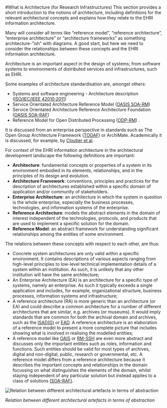 #What is Architecture (for Research Infrastructures)
This section provides a short introduction to the notions of architecture, including definitions for the relevant architectural concepts and explains how they relate to the EHRI information architecture. 

Many will consider all terms like “reference model”, “reference architecture”, “enterprise architecture” or “architecture frameworks” as something architecture-”ish” with diagrams. A good start, but here we need to consider the relationships between these concepts and the EHRI information architecture.

Architecture is an important aspect in the design of systems; from software systems to environments of distributed services and infrastructures, such as EHRI. 


Some examples of architecture standardisation are, amongst others: 

* Systems and software engineering - Architecture description ([ISO/IEC/IEEE 42010:2011](http://www.iso-architecture.org/ieee-1471/index.html "Systems and software engineering — Architecture description - home"))
* Service Orientated Architecture Reference Model ([OASIS SOA-RM](https://docs.oasis-open.org/soa-rm/v1.0/soa-rm.html "Reference Model for Service Oriented Architecture 1.0 - home"))
* Service Orientated Architecture Reference Architecture Foundation ([OASIS SOA-RAF](http://docs.oasis-open.org/soa-rm/soa-ra/v1.0/soa-ra.html "Reference Architecture Foundation for Service Oriented Architecture Version 1.0 - home"))
* Reference Model for Open Distributed Processing ([ODP-RM](https://www.iso.org/standard/55724.html "ISO/IEC 10746-3:2009
Information technology -- Open distributed processing -- Reference model: Architecture")) . 

It is discussed from an enterprise perspective in standards such as The Open Group Architecture Framework ([TOGAF](http://www.opengroup.org/public/arch/p1/oview/index.htm#4 "What is TOGAF?"))  or ArchiMate. Academically it is discussed, for example, by [Cloutier et al](EHRI-IA-Bibliography.md#b-coultier "bibliographic reference"). 

For context of the EHRI information architecture in the architectural development landscape the following definitions are important:

*	**Architecture**: fundamental concepts or properties of a system in its environment embodied in its elements, relationships, and in the principles of its design and evolution.
*	**Architecture Framework**: conventions, principles and practices for the description of architectures established within a specific domain of application and/or community of stakeholders.
*	**Enterprise Architecture**: an architecture in which the system in question is the whole enterprise, especially the business processes, technologies, and information systems of the enterprise.
*	**Reference Architecture**: models the abstract elements in the domain of interest independent of the technologies, protocols, and products that are used to implement a specific solution for the domain.
*	**Reference Model**: an abstract framework for understanding significant relationships among the entities of some environment.

The relations between these concepts with respect to each other, are thus:
<a id="a-ca"></a>

* Concrete system architectures are only valid within a specific environment. It contains descriptions of various aspects ranging from high-level principles to low-level technical implementation details of a system within an institution. As such, it is unlikely that any other institution will have the same architecture; 
* An Enterprise Architecture (EA) is an architecture for a specific type of systems, namely an enterprise. As such it typically exceeds a single application and includes, for example, organizational structure, business processes, information systems and infrastructure; 
<a id="a-ra"></a>
* A reference architecture (RA) is more generic than an architecture (or EA) and could describe a common architecture for a number of different architectures that are similar, e.g. archives (or museums). It would imply standards that are common for both the archival domain and archives, such as the [ISAD(G)](EHRI-IA-Glossary.md#g-isadg "glossary definition for ISAD(G)") or [EAD](EHRI-IA-Glossary.md#g-ead "glossary definition for EAD"). A reference architecture is an elaboration of a reference model to present a more complete picture that includes showing what is involved in realising the modelled entities;
<a id="a-rm"></a>
* A reference model like [OAIS](EHRI-IA-Glossary.md#g-oais "Reference Model for an Open Archival Information Systems")  or [RM-SSH](EHRI-IA-Glossary.md#g-rm-ss "Reference Model for Social Science and Humanities Data Infrastructures")  are even more abstract and discusses only the important entities such as roles, information and functions. Such entities should be valid for most types of archives, digital and non-digital, public, research or governmental, etc. A reference model differs from a reference architecture because it describes the important concepts and relationships in the domain focussing on what distinguishes the elements of the domain, whilst staying independent of any particular solution but instead applies to a class of solutions [(SOA-RAF)](http://docs.oasis-open.org/soa-rm/soa-ra/v1.0/soa-ra.html "Reference Architecture Foundation for Service Oriented Architecture Version 1.0 - home"). 

![Relation between different architectural artefacts in terms of abstraction](./examples/architecture-abstraction.png "Relation between different architectural artefacts in terms of abstraction")

*Relation between different architectural artefacts in terms of abstraction*


